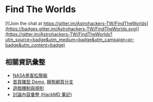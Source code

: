 # Find The Worlds

[![Join the chat at https://gitter.im/Astrohackers-TW/FindTheWorlds](https://badges.gitter.im/Astrohackers-TW/FindTheWorlds.svg)](https://gitter.im/Astrohackers-TW/FindTheWorlds?utm_source=badge&utm_medium=badge&utm_campaign=pr-badge&utm_content=badge)

## 相關資訊彙整 
* [NASA黑客松簡報](https://hackmd.io/p/B1Q9Xef1Z)
* [首頁雛型 Demo](https://astrohackers-tw.github.io/FindTheWorlds), [靜態網頁分支](https://github.com/Astrohackers-TW/FindTheWorlds/tree/gh-pages)
* [遊戲機制與規則](https://github.com/Astrohackers-TW/FindTheWorlds/wiki/%E9%81%8A%E6%88%B2%E5%9F%BA%E6%9C%AC%E8%A6%8F%E5%89%87)
* [討論內容彙整 (HackMD 筆記)](https://hackmd.io/s/S1mxXUKnx)
